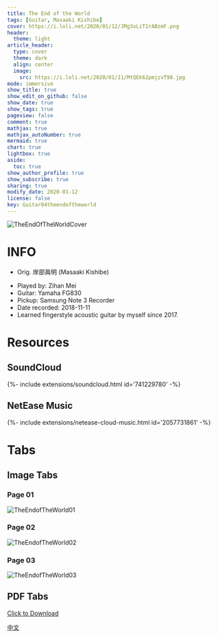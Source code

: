 ```yaml
---
title: The End of the World
tags: [Guitar, Masaaki Kishibe]
cover: https://i.loli.net/2020/01/12/JMg3oLiT1rABzmF.png
header:
  theme: light
article_header:
  type: cover
  theme: dark
  align: center
  image:
    src: https://i.loli.net/2020/01/11/MtQEk62pmjzvT98.jpg
mode: immersive
show_title: true
show_edit_on_github: false
show_date: true
show_tags: true
pageview: false
comment: true
mathjax: true
mathjax_autoNumber: true
mermaid: true
chart: true
lightbox: true
aside:
  toc: true
show_author_profile: true
show_subscribe: true
sharing: true
modify_date: 2020-01-12
license: false
key: Guitar04theendoftheworld
---
```


![TheEndOfTheWorldCover](https://i.loli.net/2020/01/12/JMg3oLiT1rABzmF.png)

# INFO
* Orig. 岸部眞明 (Masaaki Kishibe)
<!--more-->
* Played by: Zihan Mei
* Guitar: Yamaha FG830
* Pickup: Samsung Note 3 Recorder
* Date recorded: 2018-11-11
* Learned fingerstyle acoustic guitar by myself since 2017.

# Resources
## SoundCloud
<div>{%- include extensions/soundcloud.html id='741229780' -%}</div>

## NetEase Music
<div>{%- include extensions/netease-cloud-music.html id='2057731861' -%}</div>

# Tabs
## Image Tabs
### Page 01

![TheEndofTheWorld01](https://i.loli.net/2020/01/12/ySktBVRZIAlqFYc.jpg)

### Page 02

![TheEndofTheWorld02](https://i.loli.net/2020/01/12/ZbxCYNpycsatMlH.jpg)

### Page 03

![TheEndofTheWorld03](https://i.loli.net/2020/01/12/nl7G4pH95vbqFhs.jpg)

## PDF Tabs

[Click to Download](../assets/images/guitar/2018-11-11theendoftheworld/TheEndofTheWorld.pdf)

[中文](../zh/2018-11-11-the-end-of-the-world-zh.html)